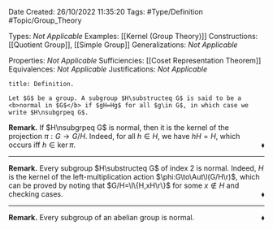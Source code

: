 <div class="topSpace"></div>

Date Created: 26/10/2022 11:35:20
Tags: #Type/Definition #Topic/Group_Theory

Types: <i>Not Applicable</i>
Examples: [[Kernel (Group Theory)]]
Constructions: [[Quotient Group]], [[Simple Group]]
Generalizations: <i>Not Applicable</i>

Properties: <i>Not Applicable</i>
Sufficiencies: [[Coset Representation Theorem]]
Equivalences: <i>Not Applicable</i>
Justifications: <i>Not Applicable</i>

``` ad-Definition
title: Definition.

Let $G$ be a group. A subgroup $H\substructeq G$ is said to be a <b>normal in $G$</b> if $gH=Hg$ for all $g\in G$, in which case we write $H\nsubgrpeq G$.

```

<b>Remark.</b> If $H\nsubgrpeq G$ is normal, then it is the kernel of the projection $\pi:G\to G/H$. Indeed, for all $h\in H$, we have $hH=H$, which occurs iff $h\in\ker\pi$.<span style="float:right;">$\blacklozenge$</span>

---

<b>Remark.</b> Every subgroup $H\substructeq G$ of index $2$ is normal. Indeed, $H$ is the kernel of the left-multiplication action $\phi:G\to\Aut\l(G/H\r)$, which can be proved by noting that $G/H=\l\{H,xH\r\}$ for some $x\not\in H$ and checking cases.<span style="float:right;">$\blacklozenge$</span>

---

<b>Remark.</b> Every subgroup of an abelian group is normal.<span style="float:right;">$\blacklozenge$</span>
